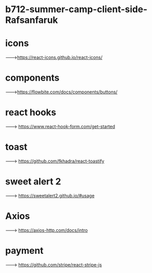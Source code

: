 # b712-summer-camp-client-side-Rafsanfaruk

# icons
--->https://react-icons.github.io/react-icons/

# components
--->https://flowbite.com/docs/components/buttons/

# react hooks
 ---> https://www.react-hook-form.com/get-started

 # toast
  ---> https://github.com/fkhadra/react-toastify

  # sweet alert 2
   ---> https://sweetalert2.github.io/#usage
   
   # Axios
   ---> https://axios-http.com/docs/intro

   # payment

   ---> https://github.com/stripe/react-stripe-js